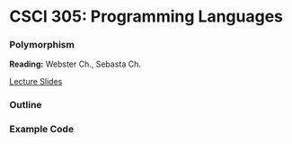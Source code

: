 # CSCI 305: Programming Languages

### Polymorphism

**Reading:** Webster Ch., Sebasta Ch.

[Lecture Slides](slides/Lecture.pdf)

### Outline

### Example Code
